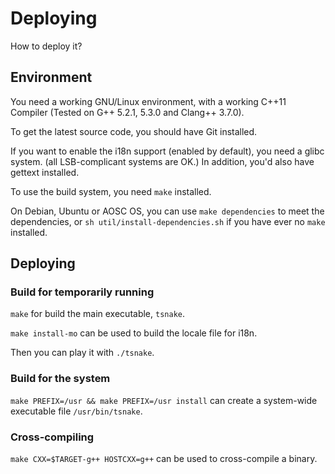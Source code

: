 # Deploying

How to deploy it?

## Environment

You need a working GNU/Linux environment, with a working C++11 Compiler (Tested on G++ 5.2.1, 5.3.0 and Clang++ 3.7.0).

To get the latest source code, you should have Git installed.

If you want to enable the i18n support (enabled by default), you need a glibc system. (all LSB-complicant systems are OK.) In addition, you'd also have gettext installed.

To use the build system, you need `make` installed.

On Debian, Ubuntu or AOSC OS, you can use `make dependencies` to meet the dependencies, or `sh util/install-dependencies.sh` if you have ever no `make` installed.

## Deploying

### Build for temporarily running

`make` for build the main executable, `tsnake`.

`make install-mo` can be used to build the locale file for i18n.

Then you can play it with `./tsnake`.

### Build for the system

`make PREFIX=/usr && make PREFIX=/usr install` can create a system-wide executable file `/usr/bin/tsnake`.

### Cross-compiling

`make CXX=$TARGET-g++ HOSTCXX=g++` can be used to cross-compile a binary.
